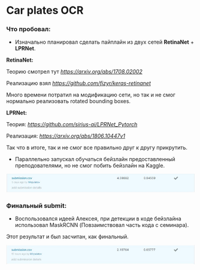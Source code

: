 # Car plates OCR

### Что пробовал:

* Изначально планировал сделать пайплайн из двух сетей **RetinaNet** + **LPRNet**.

**RetinaNet:**

Теорию смотрел тут *https://arxiv.org/abs/1708.02002*

Реализацию взял *https://github.com/fizyr/keras-retinanet*

Много времени потратил на модификацию сети, но так и не смог нормально реализовать rotated bounding boxes. 

**LPRNet:**

Теория: *https://github.com/sirius-ai/LPRNet_Pytorch*

Реализация: *https://arxiv.org/abs/1806.10447v1*

Так что в итоге, так и не смог все правильно друг к другу прикрутить.

* Параллельно запускал обучаться бейзлайн предоставленный преподователями, но не смог побить бейзлайн на Kaggle.

![submit1](https://github.com/mirpulatov/CV/blob/master/contest2/screen1.JPG)

### Финальный submit:

* Воспользовался идеей Алексея, при детекции в коде бейзлайна использовал MaskRCNN (Повзаимствовал часть кода с семинара).

Этот результат и был засчитан, как финальный.

![submit2](https://github.com/mirpulatov/CV/blob/master/contest2/screen2.JPG)
